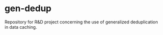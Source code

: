 # gen-dedup
Repository for R&amp;D project concerning the use of generalized deduplication in data caching.
